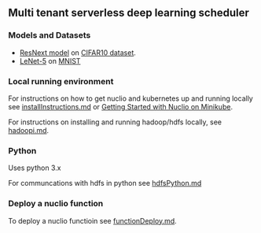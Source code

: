 ## Multi tenant serverless deep learning scheduler

### Models and Datasets
* [ResNext model](https://github.com/lfz/ResNeXt-DenseNet) on [CIFAR10 dataset](https://www.cs.toronto.edu/~kriz/cifar.html).
* [LeNet-5](https://github.com/activatedgeek/LeNet-5) on [MNIST](https://pytorch.org/docs/stable/torchvision/datasets.html#mnist)

### Local running environment
For instructions on how to get nuclio and kubernetes up and running locally see [installInstructions.md](https://github.com/Frans-Lukas/DLScheduler/blob/main/InstallInstructions.md) or [Getting Started with Nuclio on Minikube](https://nuclio.io/docs/latest/setup/minikube/getting-started-minikube/).

For instructions on installing and running hadoop/hdfs locally, see [hadoopi.md](https://github.com/Frans-Lukas/DLScheduler/blob/main/hadoopi.md).

### Python
Uses python 3.x

For communcations with hdfs in python see [hdfsPython.md](https://github.com/Frans-Lukas/DLScheduler/blob/main/hdfsPython.md)

### Deploy a nuclio function
To deploy a nuclio functioin see [functionDeploy.md](https://github.com/Frans-Lukas/DLScheduler/blob/main/functionDeploy.md).

